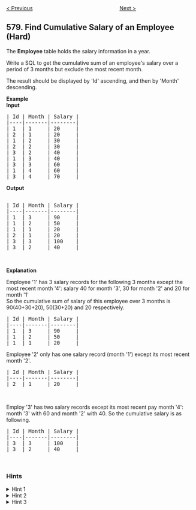<!--|This file generated by command(leetcode description); DO NOT EDIT.    |-->
<!--+----------------------------------------------------------------------+-->
<!--|@author    Openset <openset.wang@gmail.com>                           |-->
<!--|@link      https://github.com/openset                                 |-->
<!--|@home      https://github.com/openset/leetcode                        |-->
<!--+----------------------------------------------------------------------+-->

[< Previous](https://github.com/openset/leetcode/tree/master/problems/get-highest-answer-rate-question "Get Highest Answer Rate Question")
　　　　　　　　　　　　　　　　
[Next >](https://github.com/openset/leetcode/tree/master/problems/count-student-number-in-departments "Count Student Number in Departments")

## 579. Find Cumulative Salary of an Employee (Hard)

<p>The <b>Employee</b> table holds the salary information in a year.</p>

<p>Write a SQL to get the cumulative sum of an employee&#39;s salary over a period of 3 months but exclude the most recent month.</p>

<p>The result should be displayed by &#39;Id&#39; ascending, and then by &#39;Month&#39; descending.</p>

<p><b>Example</b><br />
<b>Input</b></p>

<pre>
| Id | Month | Salary |
|----|-------|--------|
| 1  | 1     | 20     |
| 2  | 1     | 20     |
| 1  | 2     | 30     |
| 2  | 2     | 30     |
| 3  | 2     | 40     |
| 1  | 3     | 40     |
| 3  | 3     | 60     |
| 1  | 4     | 60     |
| 3  | 4     | 70     |
</pre>
<b>Output</b>

<pre>

| Id | Month | Salary |
|----|-------|--------|
| 1  | 3     | 90     |
| 1  | 2     | 50     |
| 1  | 1     | 20     |
| 2  | 1     | 20     |
| 3  | 3     | 100    |
| 3  | 2     | 40     |
</pre>

<p>&nbsp;</p>
<b>Explanation</b>

<p>Employee &#39;1&#39; has 3 salary records for the following 3 months except the most recent month &#39;4&#39;: salary 40 for month &#39;3&#39;, 30 for month &#39;2&#39; and 20 for month &#39;1&#39;<br />
So the cumulative sum of salary of this employee over 3 months is 90(40+30+20), 50(30+20) and 20 respectively.</p>

<pre>
| Id | Month | Salary |
|----|-------|--------|
| 1  | 3     | 90     |
| 1  | 2     | 50     |
| 1  | 1     | 20     |
</pre>
Employee &#39;2&#39; only has one salary record (month &#39;1&#39;) except its most recent month &#39;2&#39;.

<pre>
| Id | Month | Salary |
|----|-------|--------|
| 2  | 1     | 20     |
</pre>

<p>&nbsp;</p>
Employ &#39;3&#39; has two salary records except its most recent pay month &#39;4&#39;: month &#39;3&#39; with 60 and month &#39;2&#39; with 40. So the cumulative salary is as following.

<pre>
| Id | Month | Salary |
|----|-------|--------|
| 3  | 3     | 100    |
| 3  | 2     | 40     |
</pre>

<p>&nbsp;</p>

### Hints
<details>
<summary>Hint 1</summary>
Seem hard at first glance? Try to divide this problem into some sub-problems. 
Think about how to calculate the cumulative sum of one employee, how to get the cumulative sum for many employees, and how to except the most recent month of the result.
</details>
<details>
<summary>Hint 2</summary>
Use the technique of self-join if you have only one table but to write a complex query.
</details>
<details>
<summary>Hint 3</summary>
Still remember how to use the function `sum` and `max`?
</details>
